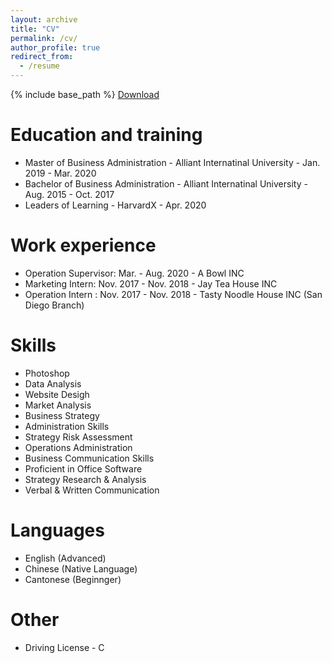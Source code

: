 ```yaml
---
layout: archive
title: "CV"
permalink: /cv/
author_profile: true
redirect_from:
  - /resume
---
```


{% include base_path %}
[Download](https://aliceyu68.github.io/tongjie/files/Tongjie_Yu_Resume.pdf)

Education and training
======
* Master of Business Administration - Alliant Internatinal University - Jan. 2019 - Mar. 2020
* Bachelor of Business Administration - Alliant Internatinal University - Aug. 2015 - Oct. 2017
* Leaders of Learning - HarvardX - Apr. 2020

Work experience
======
* Operation Supervisor: Mar. - Aug. 2020 - A Bowl INC
* Marketing Intern: Nov. 2017 - Nov. 2018 - Jay Tea House INC
* Operation Intern : Nov. 2017 - Nov. 2018 - Tasty Noodle House INC (San Diego Branch)
  
Skills
======
* Photoshop
* Data Analysis
* Website Desigh
* Market Analysis
* Business Strategy
* Administration Skills
* Strategy Risk Assessment 
* Operations Administration
* Business Communication Skills  
* Proficient in Office Software
* Strategy Research \& Analysis
* Verbal & Written Communication

Languages
======
* English (Advanced)
* Chinese (Native Language)
* Cantonese (Beginnger)
  
Other
======
* Driving License - C 
